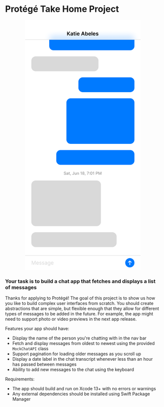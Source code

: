 # Protégé Take Home Project

<center><img src="ProtegeTakeHome/Preview Content/Preview Assets.xcassets/Wireframe.imageset/Wireframe.png" alt="Wireframe" width="375" height="812"></center>

### Your task is to build a chat app that fetches and displays a list of messages

Thanks for applying to Protégé! The goal of this project is to show us how you like to build complex user interfaces from scratch. You should create abstractions that are simple, but flexible enough that they allow for different types of messages to be added in the future. For example, the app might need to support photo or video previews in the next app release.

Features your app should have:

* Display the name of the person you're chatting with in the nav bar
* Fetch and display messages from oldest to newest using the provided `MockChatAPI` class
* Support pagination for loading older messages as you scroll up
* Display a date label in the chat transcript whenever less than an hour has passed between messages
* Ability to add new messages to the chat using the keyboard

Requirements:

* The app should build and run on Xcode 13+ with no errors or warnings
* Any external dependencies should be installed using Swift Package Manager
